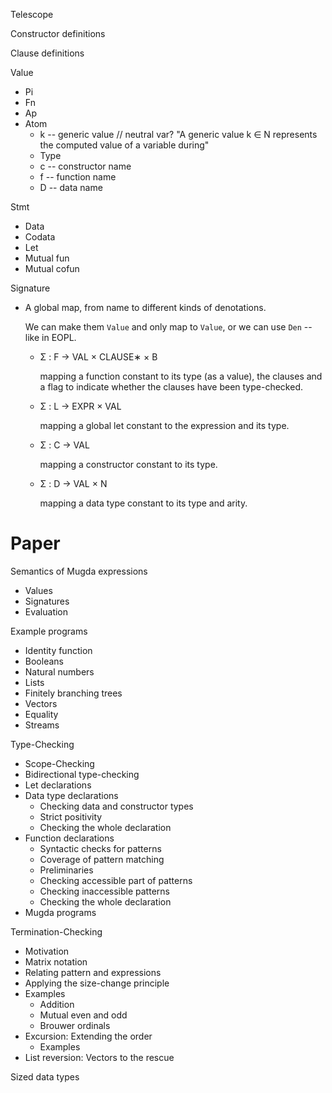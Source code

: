 Telescope

Constructor definitions

Clause definitions

Value

- Pi
- Fn
- Ap
- Atom
  - k -- generic value // neutral var?
    "A generic value k ∈ N represents the computed value of a variable during"
  - Type
  - c -- constructor name
  - f -- function name
  - D -- data name

Stmt

- Data
- Codata
- Let
- Mutual fun
- Mutual cofun

Signature

- A global map, from name to different kinds of denotations.

  We can make them `Value` and only map to `Value`,
  or we can use `Den` -- like in EOPL.

  - Σ : F → VAL × CLAUSE∗ × B

    mapping a function constant to its type (as a value), the clauses and a
    flag to indicate whether the clauses have been type-checked.

  - Σ : L → EXPR × VAL

    mapping a global let constant to the expression and its type.

  - Σ : C → VAL

    mapping a constructor constant to its type.

  - Σ : D → VAL × N

    mapping a data type constant to its type and arity.

# Paper

Semantics of Mugda expressions

- Values
- Signatures
- Evaluation

Example programs

- Identity function
- Booleans
- Natural numbers
- Lists
- Finitely branching trees
- Vectors
- Equality
- Streams

Type-Checking

- Scope-Checking
- Bidirectional type-checking
- Let declarations
- Data type declarations
  - Checking data and constructor types
  - Strict positivity
  - Checking the whole declaration
- Function declarations
  - Syntactic checks for patterns
  - Coverage of pattern matching
  - Preliminaries
  - Checking accessible part of patterns
  - Checking inaccessible patterns
  - Checking the whole declaration
- Mugda programs

Termination-Checking

- Motivation
- Matrix notation
- Relating pattern and expressions
- Applying the size-change principle
- Examples
  - Addition
  - Mutual even and odd
  - Brouwer ordinals
- Excursion: Extending the order
  - Examples
- List reversion: Vectors to the rescue

Sized data types
